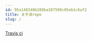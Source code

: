 ```yaml
---
id: 95a148348b289ba387509c05eb1c6af2
title: 关于该repo
slug: /
---
```


[Travis ci](https://travis-ci.com/github/mengshang918/blog)

